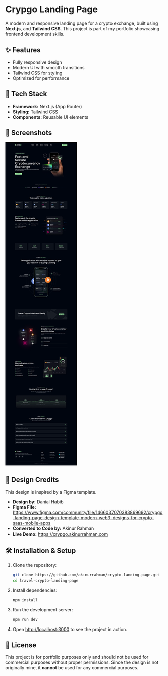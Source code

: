 # Crypgo Landing Page

A modern and responsive landing page for a crypto exchange, built using **Next.js**, and **Tailwind CSS**. This project is part of my portfolio showcasing frontend development skills.

## ✨ Features

- Fully responsive design
- Modern UI with smooth transitions
- Tailwind CSS for styling
- Optimized for performance

## 🚀 Tech Stack

- **Framework:** Next.js (App Router)
- **Styling:** Tailwind CSS
- **Components:** Reusable UI elements

## 📸 Screenshots

![image](/public/ss.png)



## 🎨 Design Credits

This design is inspired by a Figma template.

- **Design by:** Danial Habib
- **Figma File:** https://www.figma.com/community/file/1466037070383869692/crypgo-landing-page-design-template-modern-web3-designs-for-crypto-saas-mobile-apps
- **Converted to Code by:** Akinur Rahman
- **Live Demo:** https://crypgo.akinurrahman.com



## 🛠 Installation & Setup

1. Clone the repository:
   ```bash
   git clone https://github.com/akinurrahman/crypto-landing-page.git
   cd travel-crypto-landing-page
   ```
2. Install dependencies:
   ```bash
   npm install 
   ```
3. Run the development server:
   ```bash
   npm run dev 
   ```
4. Open [http://localhost:3000](http://localhost:3000) to see the project in action.


## 📝 License

This project is for portfolio purposes only and should not be used for commercial purposes without proper permissions. Since the design is not originally mine, it **cannot** be used for any commercial purposes.




